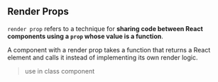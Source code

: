 ## Render Props
 `render prop` refers to a technique for **sharing code between React components using a `prop` whose value is a function**.


A component with a render prop takes a function that returns a React element and calls it instead of implementing its own render logic.

> use in class component
